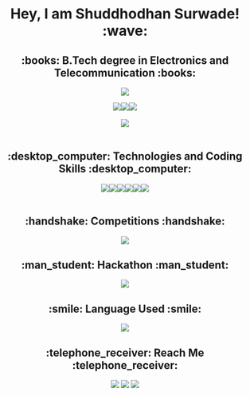 <h1 align="center">Hey, I am Shuddhodhan Surwade! :wave:</h1>
<h2 align="center">:books: B.Tech degree in Electronics and Telecommunication :books:</h2>

<p align="center">
  <a href="https://github.com/sidz111/"><img src="https://readme-typing-svg.herokuapp.com?lines=Electronics+and+Telecommunication+Engg+Student;Java%20|%20Python%20|+SQL%20|%20Computer+Networks;Club+Head+of+Data+Polaris;Nano-Degree:+Python+for+Artificial+Intelligence;JLPT+Japanese+N5+Certified&center=true&width=550&height=40"></a>
</p>

<div align="center">
<img src='https://img.shields.io/github/followers/sidz111?logo=Github&style=for-the-badge'><img src="https://img.shields.io/github/stars/sidz111?style=for-the-badge"><a href="https://github.com/sidz111/"><img src="https://komarev.com/ghpvc/?username=sidz111&style=for-the-badge"></a>
</div>
<!-- <a align="center" href="https://portfolio-sachin-dabhade.web.app/#">![Personal Website](https://img.shields.io/website?style=for-the-badge&up_color=blue&up_message=Personal%20PortFolio&url=https://portfolio-sachin-dabhade.web.app/#)</a> -->
<br>
<div align="center">
<img src="https://github-readme-stats.vercel.app/api?username=sidz111&show_icons=true&theme=chartreuse-dark">
</div>
<!-- ![Sachin's GitHub stats](https://github-readme-stats.vercel.app/api?username=sidz111&show_icons=true&theme=chartreuse-dark) -->

<br>
<h2 align="center">:desktop_computer: Technologies and Coding Skills :desktop_computer:</h2>
<div align="center">
<img align="center" src="https://img.shields.io/badge/Python-3776AB?style=for-the-badge&logo=python&logoColor=white"><img align="center" src="https://img.shields.io/badge/HTML-239120?style=for-the-badge&logo=html5&logoColor=white"><img align="center" src="https://img.shields.io/badge/Bootstrap-563D7C?style=for-the-badge&logo=bootstrap&logoColor=white"><img align="center" src="https://img.shields.io/badge/MySQL-00000F?style=for-the-badge&logo=mysql&logoColor=white"><img align="center" src="https://img.shields.io/badge/Django-092E20?style=for-the-badge&logo=django&logoColor=white"><img align="center" src="https://img.shields.io/badge/C-00599C?style=for-the-badge&logo=c&logoColor=white">
</div>
<!-- ![Sachin's GitHub stats](https://img.shields.io/badge/Python-3776AB?style=for-the-badge&logo=python&logoColor=white) -->
<!-- ![Sachin's GitHub stats](https://img.shields.io/badge/HTML-239120?style=for-the-badge&logo=html5&logoColor=white) -->
<!-- ![Sachin's GitHub stats](https://img.shields.io/badge/Bootstrap-563D7C?style=for-the-badge&logo=bootstrap&logoColor=white) -->
<!-- ![Sachin's GitHub stats](https://img.shields.io/badge/MySQL-00000F?style=for-the-badge&logo=mysql&logoColor=white) -->
<!-- ![Sachin's GitHub stats](https://img.shields.io/badge/Django-092E20?style=for-the-badge&logo=django&logoColor=white) -->
<!-- ![Sachin's GitHub stats](https://img.shields.io/badge/C-00599C?style=for-the-badge&logo=c&logoColor=white) -->

<br>
<h2 align="center">:handshake: Competitions :handshake:</h2>
<p align="center">
  <a href="https://github.com/sidz111/"><img src="https://readme-typing-svg.herokuapp.com?lines=Students+Innovation+Festival;IISF+2022+MANIT+Bhopal;Selected+in+top+100+teams+in+India&center=true&width=550&height=40"></a>
</p>

<h2 align="center">:man_student: Hackathon :man_student:</h2>
<p align="center">
  <a href="https://github.com/sidz111/"><img src="https://readme-typing-svg.herokuapp.com?lines=2nd+Edition+of+Poornima+Hackathon+2023;2nd+Edition+of+Poornima+Hackathon+2023;DataHack%20(Techyone)+Finalist+2022;2nd+Rank+in+Hacky-Holi+2022;Sustainability+Hackathon+2023&center=true&width=550&height=40"></a>
</p>

<h2 align="center">:smile: Language Used :smile:</h2>
<div align="center"><img src="https://github-readme-stats.vercel.app/api/top-langs/?username=sidz111&layout=compact"></div>


<h2 align="center">:telephone_receiver: Reach Me :telephone_receiver:</h2>
<div align="center">
<a href="https://www.linkedin.com/in/shuddhodhan-surwade-a493b7215/"><img src="https://img.shields.io/badge/LinkedIn-0077B5?style=for-the-badge&logo=linkedin&logoColor=white"></a>
<a href="https://www.github.com/sidz111/"><img src="https://img.shields.io/badge/GitHub-100000?style=for-the-badge&logo=github&logoColor=white"></a>
<a href="mailto:sssurwade2212@gmail.com"><img src="https://img.shields.io/badge/Gmail-D14836?style=for-the-badge&logo=gmail&logoColor=white"></a>
</div>
